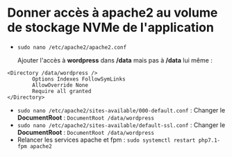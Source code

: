 # Donner accès à apache2 au volume de stockage NVMe de l'application

* `sudo nano /etc/apache2/apache2.conf`

  Ajouter l'accès à **wordpress** dans **/data** mais pas à **/data** lui même :

```text
<Directory /data/wordpress />
        Options Indexes FollowSymLinks
        AllowOverride None
        Require all granted
</Directory>
```

* `sudo nano /etc/apache2/sites-available/000-default.conf` : Changer le **DocumentRoot** : `DocumentRoot /data/wordpress`
* `sudo nano /etc/apache2/sites-available/default-ssl.conf` : Changer le **DocumentRoot** : `DocumentRoot /data/wordpress`
* Relancer les services apache et fpm : `sudo systemctl restart php7.1-fpm apache2`


